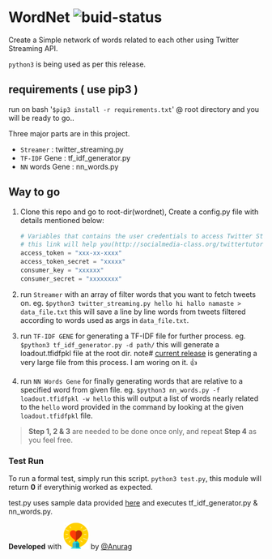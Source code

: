 # WordNet ![buid-status](https://travis-ci.org/anuragkumarak95/wordnet.svg?branch=master)

Create a Simple network of words related to each other using Twitter Streaming API.

`python3` is being used as per this release.

## requirements ( use pip3 )

run on bash '`$pip3 install -r requirements.txt`' @ root directory and you will be ready to go..

Three major parts are in this project.

* `Streamer` : twitter_streaming.py
* `TF-IDF` Gene : tf_idf_generator.py
* `NN` words Gene : nn_words.py

## Way to go

1. Clone this repo and go to root-dir(wordnet), Create a config.py file with details mentioned below:
    ```python
    # Variables that contains the user credentials to access Twitter Streaming API
    # this link will help you(http://socialmedia-class.org/twittertutorial.html)
    access_token = "xxx-xx-xxxx"
    access_token_secret = "xxxxx"
    consumer_key = "xxxxxx"
    consumer_secret = "xxxxxxxx"
    ```
1. run `Streamer` with an array of filter words that you want to fetch tweets on. eg. `$python3 twitter_streaming.py hello hi hallo namaste > data_file.txt` this will save a line by line words from tweets filtered according to words used as args in `data_file.txt`.

1. run `TF-IDF GENE` for generating a TF-IDF file for further process. eg. `$python3 tf_idf_generator.py -d path/` this will generate a loadout.tfidfpkl file at the root dir. note# [current release](https://github.com/anuragkumarak95/wordnet/releases/tag/v0.0.1-beta) is generating a very large file from this process. I am woring on it. :+1:

1. run `NN Words Gene` for finally generating words that are relative to a specified word from given file. eg. `$python3 nn_words.py -f loadout.tfidfpkl -w hello` this will output a list of words nearly related to the `hello` word provided in the command by looking at the given `loadout.tfidfpkl` file.

> **Step 1, 2 & 3** are needed to be done once only, and repeat **Step 4** as you feel free.

### Test Run

To run a formal test, simply run this script. `python3 test.py`, this module will return **0** if everythinig worked as expected.

test.py uses sample data provided [here](./test/testdata) and executes tf_idf_generator.py & nn_words.py.

**Developed** with ![love](./icons/heart_min.png) by [@Anurag](https://github.com/anuragkumarak95)
